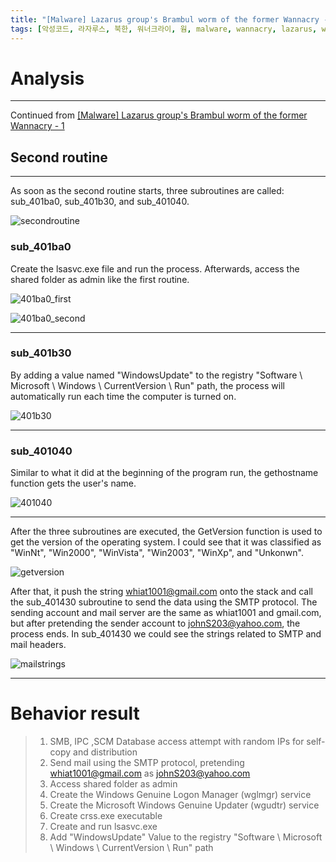 ```yaml
---
title: "[Malware] Lazarus group's Brambul worm of the former Wannacry - 2"
tags: [악성코드, 라자루스, 북한, 워너크라이, 웜, malware, wannacry, lazarus, worm, north korea, english]
---
```



# Analysis
---

Continued from [[Malware] Lazarus group's Brambul worm of the former Wannacry - 1](https://metaswan.github.io/posts/Malware-Lazarus-group's-Brambul-worm-of-the-former-Wannacry-1)

## Second routine
---

As soon as the second routine starts, three subroutines are called: sub_401ba0, sub_401b30, and sub_401040.

![secondroutine](https://i.imgur.com/YHZW75Y.png)

### sub_401ba0 
Create the lsasvc.exe file and run the process.
Afterwards, access the shared folder as admin like the first routine.

![401ba0_first](https://i.imgur.com/XqDL9Nk.png)

![401ba0_second](https://i.imgur.com/wuRTvDI.png)

---

### sub_401b30 
By adding a value named "WindowsUpdate" to the registry "Software \ Microsoft \ Windows \ CurrentVersion \ Run" path, the process will automatically run each time the computer is turned on.

![401b30](https://i.imgur.com/ps1yBs7.png)

---

### sub_401040 
Similar to what it did at the beginning of the program run, the gethostname function gets the user's name.

![401040](https://i.imgur.com/AdreJ8I.png)

---

After the three subroutines are executed, the GetVersion function is used to get the version of the operating system.
I could see that it was classified as "WinNt", "Win2000", "WinVista", "Win2003", "WinXp", and "Unkonwn".

![getversion](https://i.imgur.com/tf9xlZV.png)

After that, it push the string whiat1001@gmail.com onto the stack and call the sub_401430 subroutine to send the data using the SMTP protocol. The sending account and mail server are the same as whiat1001 and gmail.com, but after pretending the sender account to johnS203@yahoo.com, the process ends. In sub_401430 we could see the strings related to SMTP and mail headers.

![mailstrings](https://i.imgur.com/8i8Zlp5.png)

---

# Behavior result

>1. SMB, IPC ,SCM Database access attempt with random IPs for self-copy and distribution
>2. Send mail using the SMTP protocol, pretending whiat1001@gmail.com as johnS203@yahoo.com
>3. Access shared folder as admin
>4. Create the Windows Genuine Logon Manager (wglmgr) service
>5. Create the Microsoft Windows Genuine Updater (wgudtr) service
>6. Create crss.exe executable
>7. Create and run lsasvc.exe
>8. Add "WindowsUpdate" Value to the registry "Software \ Microsoft \ Windows \ CurrentVersion \ Run" path
